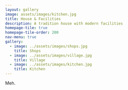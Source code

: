 ```yaml
---
layout: gallery
image: assets/images/kitchen.jpg
title: House & Facilities
description: A tradition house with modern facilities 
homepage-tile: true
homepage-tile-order: 200
nav-menu: true
gallery:
  - image: ../assets/images/shops.jpg
    title: Shops
  - image: ../assets/images/village.jpg
    title: Village
  - image: ../assets/images/kitchen.jpg
    title: Kitchen
---
```


Meh.